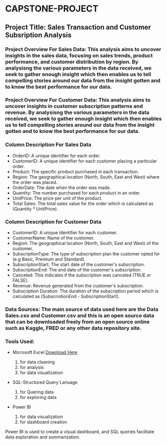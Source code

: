 # CAPSTONE-PROJECT

## Project Title: Sales Transaction and Customer Subsription Analysis

### Project Overview For Sales Data: This analysis aims to uncover insights in the sales data, focusing on sales trends, product performance, and customer distribution by region. By analysisng the various parameters in the data received, we seek to gather enough insight which then enables us to tell compelling stories around our data from the insight gotten and to know the best performance for our data.

### Project Overview For Customer Data: This analysis aims to uncover insights in customer subscription patterns and revenue. By analysisng the various parameters in the data received, we seek to gather enough insight which then enables us to tell compelling stories around our data from the insight gotten and to know the best performance for our data.

### Column Description For Sales Data
-  OrderID: A unique identifier for each order.
-  CustomerID: A unique identifier for each customer placing a particular order.
-  Product: The specific product purchased in each transaction.
-  Region: The geographical location (North, South, East and West) where the order was placed.
-  OrderDate: The date when the order was made.
-  Quantity: The number purchased for each product in an order.
-  UnitPrice: The price per unit of the product.
-  Total Sales: The total sales value for the order which is calculated as (Quantity * UnitPrice).

  ### Column Description for Customer Data
  - CustomerID: A unique Identifier for each customer.
  - CustomerName: Name of the customer.
  - Region: The geographical location (North, South, East and West) of the customer.
  - SubscriptionType: The type of subscription plan the customer opted for (e.g Basic, Premium and Standard).
  - SubscriptionStart: The start date of the customer's subscription.
  - SubscriptionEnd: The end date of the customer's subscription.
  - Canceled: This indicates if the subscription was canceled (TRUE or FALSE).
  - Revenue: Revenue generated from the customer's subscription.
  - Subscription Duration: The duration of the subscription period which is calculated as (SubscriotionEnd - SubscriptionStart).
    
### Data Sources: The main source of data used here are the Data Sales.csv and Customer.csv and this is an open source data that can be downloaded freely from an open source online such as Kaggle, FRED or any other data repository site.

### Tools Used:
- Microsoft Excel [Download Here](https://www.microsoft.com)
  1. for data cleaning
  2. for analysis
  3. for data visualization
     
- SQL-Structured Query Lanuage
    1. for Quering data
    2. for exploring data
       
- Power BI
    1. for data visualization
    2. for dashboard creation

Power BI is used to create a visual dashboard, and SQL queries facilitate data exploration and summarization.
